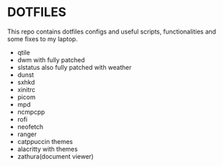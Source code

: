 # DOTFILES

This repo contains dotfiles configs and useful scripts, functionalities and some fixes to my laptop.

- qtile
- dwm with fully patched
- slstatus also fully patched with weather
- dunst
- sxhkd
- xinitrc
- picom
- mpd
- ncmpcpp
- rofi 
- neofetch
- ranger
- catppuccin themes
- alacritty with themes
- zathura(document viewer)

